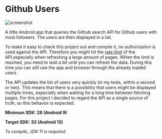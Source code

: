 # Github Users

![screenshot](https://user-images.githubusercontent.com/28688458/198519746-9ba8a9b3-94f4-4e78-969d-2199eba771e0.png)


A little Android app that queries the Github search API for Github users with most followers. The users are then displayed in a list. 

To make it easy to check this project out and compile it, no authorization is used against the API. Therefore you might hit the 
[rate limit](https://docs.github.com/en/rest/rate-limit) of the API,especially when refreshing a large amount of pages. WHen the limit is reached, you need to wait a bit
until you can refresh the data. During this time you can still use the app and browser through the already loaded users.

The API updates the list of users very quickly (in my tests, within a second or two). This means that there is a possibility that users 
might be displayed multiple times, especially when waiting for a long time between fetching pages. For this project I decided to regard 
the API as a single source of truth, so this behavior is expected.

**Minimum SDK: 28 (Android 9)**

**Target SDK: 33 (Android 13)**

_To compile, JDK 11 is required._

